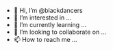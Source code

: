 - 👋 Hi, I’m @blackdancers
- 👀 I’m interested in ...
- 🌱 I’m currently learning ...
- 💞️ I’m looking to collaborate on ...
- 📫 How to reach me ...

<!---
blackdancers/blackdancers is a ✨ special ✨ repository because its `README.md` (this file) appears on your GitHub profile.
You can click the Preview link to take a look at your changes.
--->
